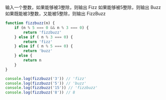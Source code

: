 输入一个整数，如果能够被3整除，则输出 Fizz
如果能够被5整除，则输出 Buzz
如果既能被3整数，又能被5整除，则输出 FizzBuzz

```javascript
function fizzbuzz(n) {
    if (n % 5 === 0 && n % 3 === 0) {
        return 'fizzbuzz'
    } else if ( n % 3 === 0) {
        return 'fizz'
    } else if ( n % 5 === 0) {
        return 'buzz'
    } else {
        return n
    }
}

console.log(fizzbuzz('3')) // 'fizz'
console.log(fizzbuzz('5')) // 'buzz'
console.log(fizzbuzz('15')) // 'fizzbuzz'
console.log(fizzbuzz('8')) // 8


```
